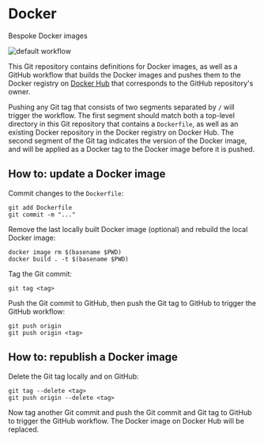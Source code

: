 # Docker

Bespoke Docker images

![default workflow][badge]

This Git repository contains definitions for Docker images, as well as a GitHub workflow that 
builds the Docker images and pushes them to the Docker registry on [Docker Hub][hub] that 
corresponds to the GitHub repository's owner. 

Pushing any Git tag that consists of two segments separated by `/` will trigger the workflow. The 
first segment should match both a top-level directory in this Git repository that contains a 
`Dockerfile`, as well as an existing Docker repository in the Docker registry on Docker Hub. The 
second segment of the Git tag indicates the version of the Docker image, and will be applied as a 
Docker tag to the Docker image before it is pushed.

## How to: update a Docker image

Commit changes to the `Dockerfile`:

```
git add Dockerfile
git commit -m "..."
```

Remove the last locally built Docker image (optional) and rebuild the local Docker image:

```
docker image rm $(basename $PWD)
docker build . -t $(basename $PWD)
```

Tag the Git commit:

```
git tag <tag>
```

Push the Git commit to GitHub, then push the Git tag to GitHub to trigger the GitHub workflow:

```
git push origin
git push origin <tag>
```

## How to: republish a Docker image

Delete the Git tag locally and on GitHub:

```
git tag --delete <tag>
git push origin --delete <tag>
```

Now tag another Git commit and push the Git commit and Git tag to GitHub to trigger the GitHub 
workflow. The Docker image on Docker Hub will be replaced.

[badge]: https://github.com/michielvoo/Docker/actions/workflows/default.yml/badge.svg
[hub]: https://hub.docker.com
